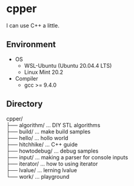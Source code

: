# cpper
I can use C++ a little.

## Environment
 - OS
    - WSL-Ubuntu (Ubuntu 20.04.4 LTS)
    - Linux Mint 20.2
  - Compiler
    - gcc >= 9.4.0

## Directory

cpper/<br>
├── algorithm/  ... DIY STL algorithms <br>
├── build/  ... make build samples <br>
├── hello/  ... hollo world <br>
├── hitchhike/  ... C++ guide <br>
├── howtodebug/  ... debug samples <br>
├── input/  ... making a parser for console inputs <br>
├── iterator/  ... how to using iterator <br>
├── lvalue/  ... lerning lvalue <br>
└── work/   ... playground <br>
